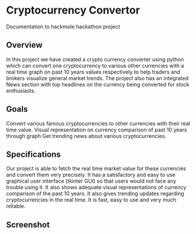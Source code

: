 # Cryptocurrency Convertor

Documentation to hackmole hackathon project

## Overview
In this project we have created a crypto currency converter using python which can convert one cryptocurrency to various other currencies with a real time graph on past 10 years values respectively to help traders and brokers visualize general market trends. The project also has an integrated News section with top headlines on the currency being converted for stock enthusiasts.

## Goals
Convert various famous cryptocurrencies to other currencies with their real time value.
Visual representation on currency comparison of past 10 years through graph
Get trending news about various cryptocurrencies.

## Specifications
Our project is able to fetch the real time market value for these currencies and convert them very precisely. It has a satisfactory and easy to use graphical user interface (tkinter GUI) so that users would not face any trouble using it.
	It also shows adequate visual representations of currency comparison of the past 10 years. It also gives trending updates regarding cryptocurrencies in the real time.
It is fast, easy to use and very much reliable.

## Screenshot

